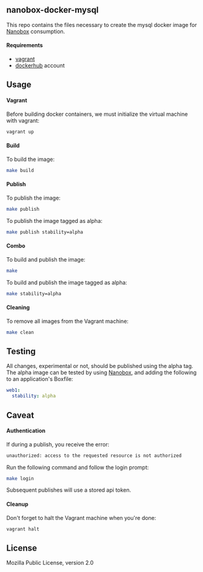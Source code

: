 ## nanobox-docker-mysql

This repo contains the files necessary to create the mysql docker image for [Nanobox](http://nanobox.io) consumption.

#### Requirements

* [vagrant](vagrantup.com)
* [dockerhub](hub.docker.com) account

## Usage

#### Vagrant

Before building docker containers, we must initialize the virtual machine with vagrant:

```bash
vagrant up
```

#### Build

To build the image:

```bash
make build
```

#### Publish

To publish the image:

```bash
make publish
```

To publish the image tagged as alpha:

```bash
make publish stability=alpha
```

#### Combo

To build and publish the image:

```bash
make
```

To build and publish the image tagged as alpha:

```bash
make stability=alpha
```

#### Cleaning

To remove all images from the Vagrant machine:

```bash
make clean
```

## Testing

All changes, experimental or not, should be published using the alpha tag. The alpha image can be tested by using [Nanobox](http://nanobox.io), and adding the following to an application's Boxfile:

```yaml
web1:
  stability: alpha
```

## Caveat

#### Authentication

If during a publish, you receive the error:

```bash
unauthorized: access to the requested resource is not authorized
```

Run the following command and follow the login prompt:

```bash
make login
```

Subsequent publishes will use a stored api token.

#### Cleanup

Don't forget to halt the Vagrant machine when you're done:

```bash
vagrant halt
```

## License

Mozilla Public License, version 2.0
